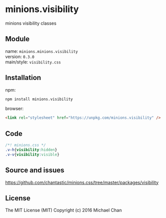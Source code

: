 # minions.visibility
minions visibility classes

## Module
name: `minions.minions.visibility`  
version: `0.3.0`  
main/style: `visibility.css`  

## Installation
npm:
```bash
npm install minions.visibility
```

browser:
```html
<link rel="stylesheet" href="https://unpkg.com/minions.visibility" />
```

## Code
```css
/*! minions.css */
.v-h{visibility:hidden}
.v-v{visibility:visible}

```

## Source and issues

https://github.com/chantastic/minions.css/tree/master/packages/visibility

## License

The MIT License (MIT)
Copyright (c) 2016 Michael Chan
